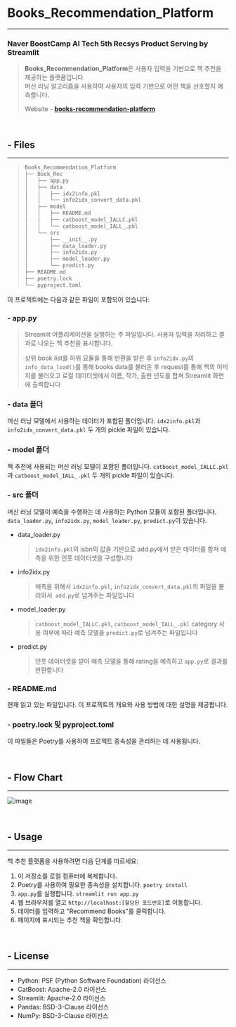 # **Books_Recommendation_Platform**

---

### Naver BoostCamp AI Tech 5th Recsys Product Serving by Streamlit

> **Books_Recommendation_Platform**은 사용자 입력을 기반으로 책 추천을 제공하는 플랫폼입니다.  
> 머신 러닝 알고리즘을 사용하여 사용자의 입력 기반으로 어떤 책을 선호할지 예측합니다.
>
> Website - [**books-recommendation-platform**](https://brothergyu-books-recommendation-platform-book-recapp-d0pqn9.streamlit.app/)

<br>

## - Files

---

> ```markdown
> Books_Recommendation_Platform
> ├── Book_Rec
> │   ├── app.py
> │   ├── data
> │   │   ├── idx2info.pkl
> │   │   └── info2idx_convert_data.pkl
> │   ├── model
> │   │   ├── README.md
> │   │   ├── catboost_model_IALLC.pkl
> │   │   └── catboost_model_IALL_.pkl
> │   └── src
> │       ├── __init__.py
> │       ├── data_loader.py
> │       ├── info2idx.py
> │       ├── model_loader.py
> │       └── predict.py
> ├── README.md
> ├── poetry.lock
> └── pyproject.toml
> ```

이 프로젝트에는 다음과 같은 파일이 포함되어 있습니다:

### - app.py

> Streamlit 어플리케이션을 실행하는 주 파일입니다. 사용자 입력을 처리하고 결과로 나오는 책 추천을 표시합니다.
>
> 상위 book list를 하위 묘듈을 통해 반환을 받은 후 `info2idx.py`의 `info_data_load()`를 통해 books data를 불러온 후 request를 통해 책의 이미지를 불러오고 로컬 데이터셋에서 이름, 작가, 출판 년도를 합쳐 Streamlit 화면에 출력합니다

### - data 폴더

머신 러닝 모델에서 사용하는 데이터가 포함된 폴더입니다. `idx2info.pkl`과 `info2idx_convert_data.pkl` 두 개의 pickle 파일이 있습니다.

### - model 폴더

책 추천에 사용되는 머신 러닝 모델이 포함된 폴더입니다. `catboost_model_IALLC.pkl`과 `catboost_model_IALL_.pkl` 두 개의 pickle 파일이 있습니다.

### - src 폴더

머신 러닝 모델이 예측을 수행하는 데 사용하는 Python 모듈이 포함된 폴더입니다. `data_loader.py`, `info2idx.py`, `model_loader.py`, `predict.py`이 있습니다.

- data_loader.py

  >`idx2info.pkl`의 isbn의 값을 기반으로 add.py에서 받은 데이터를 합쳐 예측을 위한 인풋 데이터셋을 구성합니다

- info2idx.py

  > 에측을 위해서 `idx2info.pkl`, `info2idx_convert_data.pkl`의 파일을 불러와서` add.py`로 넘겨주는 파일입니다

- model_loader.py

  > `catboost_model_IALLC.pkl`, `catboost_model_IALL_.pkl` category 사용 여부에 따라 예측 모델을 `predict.py`로 넘겨주는 파일입니다
  
- predict.py

  > 인풋 데이터셋을 받아 예측 모델을 통해 rating을 예측하고 `app.py`로 결과를 반환합니다

### - README.md

현재 읽고 있는 파일입니다. 이 프로젝트의 개요와 사용 방법에 대한 설명을 제공합니다.

### - poetry.lock 및 pyproject.toml

이 파일들은 Poetry를 사용하여 프로젝트 종속성을 관리하는 데 사용됩니다.

<br>

## - Flow Chart

---

![image](https://user-images.githubusercontent.com/60868825/234962541-056c64c3-cefa-4108-a46c-0c3d92a4ade7.png)

<br>

## - Usage

---

책 추천 플랫폼을 사용하려면 다음 단계를 따르세요:

1. 이 저장소를 로컬 컴퓨터에 복제합니다.
2. Poetry를 사용하여 필요한 종속성을 설치합니다. `poetry install`
3. `app.py`를 실행합니다. `streamlit run app.py`
4. 웹 브라우저를 열고 `http://localhost:[할당된 포드번호]`로 이동합니다.
5. 데이터를 입력하고 "Recommend Books"를 클릭합니다.
6. 페이지에 표시되는 추천 책을 확인합니다.

<br>

## - License

---

- Python: PSF (Python Software Foundation) 라이선스
- CatBoost: Apache-2.0 라이선스
- Streamlit: Apache-2.0 라이선스
- Pandas: BSD-3-Clause 라이선스
- NumPy: BSD-3-Clause 라이선스